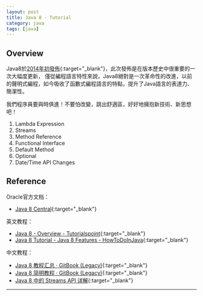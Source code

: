 ```yaml
---
layout: post
title: Java 8 - Tutorial
category: java
tags: [java]
---
```


## Overview

Java8於[2014年初發佈](https://blogs.oracle.com/thejavatutorials/jdk-8-is-released){:target="_blank"}，此次發佈是在版本歷史中很重要的一次大幅度更新，
僅從編程語言特性來說，Java8絕對是一次革命性的改進，以前的聲明式編程，如今吸收了函數式編程語言的特點，提升了Java語言的表達力、簡潔性。

我們程序員要與時俱進！不要怕改變，跳出舒適區，好好地擁抱新技術、新思想吧！

1. Lambda Expression
1. Streams
1. Method Reference
1. Functional Interface
1. Default Method
1. Optional
1. Date/Time API Changes

## Reference

Oracle官方文档：
- [Java 8 Central](https://www.oracle.com/technetwork/java/javase/overview/java8-2100321.html){:target="_blank"}

英文教程：
- [Java 8 - Overview - Tutorialspoint](https://www.tutorialspoint.com/java8/java8_overview.htm){:target="_blank"}
- [Java 8 Tutorial - Java 8 Features - HowToDoInJava](https://howtodoinjava.com/java-8-tutorial/){:target="_blank"}

中文教程：
- [Java 8 教程汇总 · GitBook (Legacy)](https://legacy.gitbook.com/book/wizardforcel/java8-tutorials/details){:target="_blank"}
- [Java 8 简明教程 · GitBook (Legacy)](https://legacy.gitbook.com/book/wizardforcel/modern-java/details){:target="_blank"}
- [Java 8 中的 Streams API 详解](https://www.ibm.com/developerworks/cn/java/j-lo-java8streamapi/index.html){:target="_blank"}

---